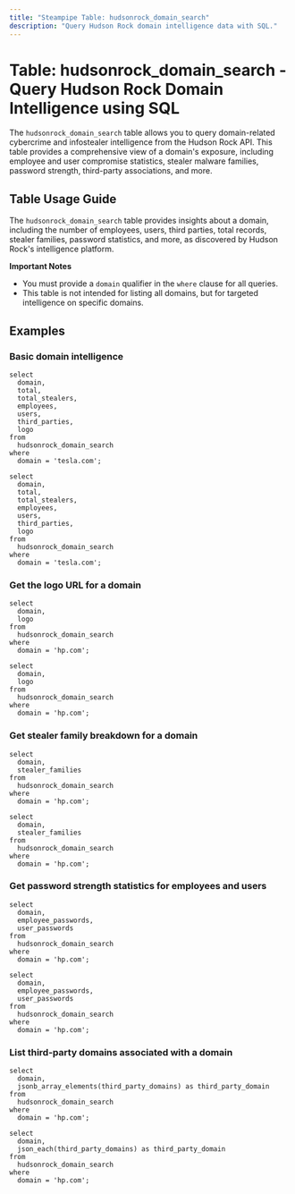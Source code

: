 ```yaml
---
title: "Steampipe Table: hudsonrock_domain_search"
description: "Query Hudson Rock domain intelligence data with SQL."
---
```


# Table: hudsonrock_domain_search - Query Hudson Rock Domain Intelligence using SQL

The `hudsonrock_domain_search` table allows you to query domain-related cybercrime and infostealer intelligence from the Hudson Rock API. This table provides a comprehensive view of a domain's exposure, including employee and user compromise statistics, stealer malware families, password strength, third-party associations, and more.

## Table Usage Guide

The `hudsonrock_domain_search` table provides insights about a domain, including the number of employees, users, third parties, total records, stealer families, password statistics, and more, as discovered by Hudson Rock's intelligence platform.

**Important Notes**
- You must provide a `domain` qualifier in the `where` clause for all queries.
- This table is not intended for listing all domains, but for targeted intelligence on specific domains.

## Examples

### Basic domain intelligence

```sql+postgres
select
  domain,
  total,
  total_stealers,
  employees,
  users,
  third_parties,
  logo
from
  hudsonrock_domain_search
where
  domain = 'tesla.com';
```

```sql+sqlite
select
  domain,
  total,
  total_stealers,
  employees,
  users,
  third_parties,
  logo
from
  hudsonrock_domain_search
where
  domain = 'tesla.com';
```

### Get the logo URL for a domain

```sql+postgres
select
  domain,
  logo
from
  hudsonrock_domain_search
where
  domain = 'hp.com';
```

```sql+sqlite
select
  domain,
  logo
from
  hudsonrock_domain_search
where
  domain = 'hp.com';
```

### Get stealer family breakdown for a domain

```sql+postgres
select
  domain,
  stealer_families
from
  hudsonrock_domain_search
where
  domain = 'hp.com';
```

```sql+sqlite
select
  domain,
  stealer_families
from
  hudsonrock_domain_search
where
  domain = 'hp.com';
```

### Get password strength statistics for employees and users

```sql+postgres
select
  domain,
  employee_passwords,
  user_passwords
from
  hudsonrock_domain_search
where
  domain = 'hp.com';
```

```sql+sqlite
select
  domain,
  employee_passwords,
  user_passwords
from
  hudsonrock_domain_search
where
  domain = 'hp.com';
```

### List third-party domains associated with a domain

```sql+postgres
select
  domain,
  jsonb_array_elements(third_party_domains) as third_party_domain
from
  hudsonrock_domain_search
where
  domain = 'hp.com';
```

```sql+sqlite
select
  domain,
  json_each(third_party_domains) as third_party_domain
from
  hudsonrock_domain_search
where
  domain = 'hp.com';
```
